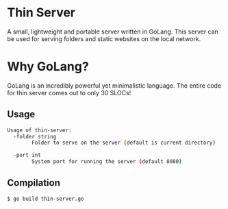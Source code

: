 # Thin Server
A small, lightweight and portable server written in GoLang. This server can be used for serving folders and static websites on the local network.

# Why GoLang?
GoLang is an incredibly powerful yet minimalistic language. The entire code for thin server comes out to only 30 SLOCs!

## Usage
```bash
Usage of thin-server:
  -folder string
    	Folder to serve on the server (default is current directory)

  -port int
    	System port for running the server (default 8080)
```

## Compilation
```bash
$ go build thin-server.go
```

